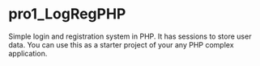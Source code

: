 # pro1_LogRegPHP
Simple login and registration system in PHP. It has sessions to store user data. You can use this as a starter project of your any PHP complex application.
